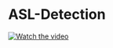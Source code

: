 # ASL-Detection

[![Watch the video](https://img.youtube.com/vi/Qws5hz8SrL8/maxresdefault.jpg)](https://youtu.be/Qws5hz8SrL8)
